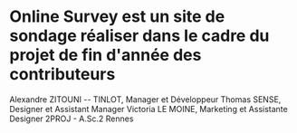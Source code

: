 # Online Survey est un site de sondage réaliser dans le cadre du projet de fin d'année des contributeurs
Alexandre ZITOUNI -- TINLOT, Manager et Développeur
Thomas SENSE, Designer et Assistant Manager
Victoria LE MOINE, Marketing et Assistante Designer
2PROJ - A.Sc.2 Rennes
